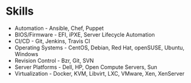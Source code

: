 # Skills

* Automation - Ansible, Chef, Puppet
* BIOS/Firmware - EFI, iPXE, Server Lifecycle Automation
* CI/CD - Git, Jenkins, Travis CI
* Operating Systems - CentOS, Debian, Red Hat, openSUSE, Ubuntu, Windows
* Revision Control - Bzr, Git, SVN
* Server Platforms - Dell, HP, Open Compute Servers, Sun
* Virtualization - Docker, KVM, Libvirt, LXC, VMware, Xen, XenServer
